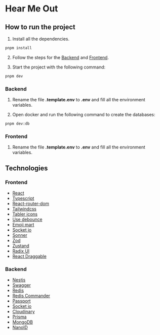 # Hear Me Out

## How to run the project

1. Install all the dependencies.

```bash
pnpm install
```

2. Follow the steps for the [Backend](#backend) and [Frontend](#frontend).

3. Start the project with the following command:

```bash
pnpm dev
```

### Backend

1. Rename the file **.template.env** to **.env** and fill all the environment variables.

2. Open docker and run the following command to create the databases:

```bash
pnpm dev:db
```

### Frontend

1. Rename the file **.template.env** to **.env** and fill all the environment variables.

## Technologies

### Frontend

- [React](https://reactjs.org/)
- [Typescript](https://www.typescriptlang.org/)
- [React-router-dom](https://reactrouter.com/en/main)
- [Tailwindcss](https://tailwindcss.com/)
- [Tabler icons](https://tabler-icons.io/)
- [Use debounce](https://github.com/xnimorz/use-debounce#readme)
- [Emoji mart](https://missiveapp.com/open/emoji-mart)
- [Socket io](https://socket.io/)
- [Sonner](https://sonner.emilkowal.ski/)
- [Zod](https://zod.dev/)
- [Zustand](https://docs.pmnd.rs/)
- [Radix UI](https://www.radix-ui.com/)
- [React Draggable](https://www.npmjs.com/package/react-draggable)

### Backend

- [Nestjs](https://nestjs.com/)
- [Swagger](https://swagger.io)
- [Redis](https://redis.io/)
- [Redis Commander](https://github.com/joeferner/redis-commander)
- [Passport](https://www.passportjs.org/)
- [Socket io](https://socket.io/)
- [Cloudinary](https://cloudinary.com/)
- [Prisma](https://www.prisma.io/)
- [MongoDB](https://www.mongodb.com/)
- [NanoID](https://www.npmjs.com/package/nanoid/v/3.3.4)
